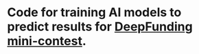 # Code for training AI models to predict results for [DeepFunding mini-contest](https://cryptopond.xyz/modelFactory/detail/306250).
